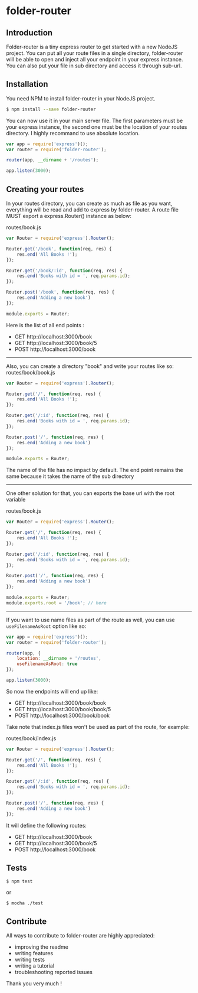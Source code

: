 # folder-router

## Introduction
Folder-router is a tiny express router to get started with a new NodeJS project. You can put all your route files in a single directory, folder-router will be able to open and inject all your endpoint in your express instance. You can also put your file in sub directory and access it through sub-url.

## Installation

You need NPM to install folder-router in your NodeJS project.

```sh
$ npm install --save folder-router
```

You can now use it in your main server file.
The first parameters must be your express instance, the second one must be the location of your routes directory. I highly recommand to use absolute location.
```js
var app = require('express')();
var router = require('folder-router');

router(app, __dirname + '/routes');

app.listen(3000);
```

## Creating your routes

In your routes directory, you can create as much as file as you want, everything will be read and add to express by folder-router. A route file MUST export a express.Router() instance as below:

routes/book.js
```js
var Router = require('express').Router();

Router.get('/book', function(req, res) {
	res.end('All Books !');
});

Router.get('/book/:id', function(req, res) {
	res.end('Books with id = ', req.params.id);
});

Router.post('/book', function(req, res) {
	res.end('Adding a new book')
});

module.exports = Router;
```
Here is the list of all end points :
- GET http://localhost:3000/book
- GET http://localhost:3000/book/5
- POST http://localhost:3000/book

-------------
Also, you can create a directory "book" and write your routes like so:
routes/book/book.js
```js
var Router = require('express').Router();

Router.get('/', function(req, res) {
	res.end('All Books !');
});

Router.get('/:id', function(req, res) {
	res.end('Books with id = ', req.params.id);
});

Router.post('/', function(req, res) {
	res.end('Adding a new book')
});

module.exports = Router;
```
The name of the file has no impact by default. The end point remains the same because it takes the name of the sub directory

---------

One other solution for that, you can exports the base url with the root variable

routes/book.js
```js
var Router = require('express').Router();

Router.get('/', function(req, res) {
	res.end('All Books !');
});

Router.get('/:id', function(req, res) {
	res.end('Books with id = ', req.params.id);
});

Router.post('/', function(req, res) {
	res.end('Adding a new book')
});

module.exports = Router;
module.exports.root = '/book'; // here
```

---------

If you want to use name files as part of the route as well, you can use `useFilenameAsRoot` option like so:

```js
var app = require('express')();
var router = require('folder-router');

router(app, {
	location: __dirname + '/routes',
	useFilenameAsRoot: true
});

app.listen(3000);
```

So now the endpoints will end up like:

- GET http://localhost:3000/book/book
- GET http://localhost:3000/book/book/5
- POST http://localhost:3000/book/book

Take note that index.js files won't be used as part of the route, for example:

routes/book/index.js
```js
var Router = require('express').Router();

Router.get('/', function(req, res) {
	res.end('All Books !');
});

Router.get('/:id', function(req, res) {
	res.end('Books with id = ', req.params.id);
});

Router.post('/', function(req, res) {
	res.end('Adding a new book')
});
```
It will define the following routes:

- GET http://localhost:3000/book
- GET http://localhost:3000/book/5
- POST http://localhost:3000/book

## Tests

```
$ npm test
```
or 
```
$ mocha ./test
```

## Contribute
All ways to contribute to folder-router are highly appreciated:
- improving the readme
- writing features
- writing tests
- writing a tutorial
- troubleshooting reported issues

Thank you very much !
